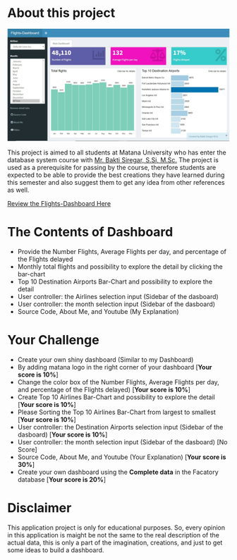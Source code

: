 # About this project 

![](https://raw.githubusercontent.com/Bakti-Siregar/Flights-Dashboard/master/dashboard.svg)

This project is aimed to all students at Matana University who has enter the database system course with [Mr. Bakti Siregar, S.Si, M.Sc.](https://www.linkedin.com/in/bakti-siregar-15955480/)
The project is used as a prerequisite for passing by the course, therefore students are expected to be able to provide the best creations they have learned during this semester and also suggest them to get any idea from other references as well.

[Review the Flights-Dashboard Here](https://master-data-scientist.shinyapps.io/Flight-Dashboard/)

# The Contents of Dashboard

* Provide the Number Flights, Average Flights per day, and percentage of the Flights delayed
* Monthly total flights and possibility to explore the detail by clicking the bar-chart
* Top 10 Destination Airports Bar-Chart and possibility to explore the detail
* User controller: the Airlines selection input (Sidebar of the dasboard)
* User controller: the month selection input (Sidebar of the dasboard)
* Source Code, About Me, and Youtube (My Explanation)

# Your Challenge

* Create your own shiny dashboard (Similar to my Dashboard)
* By adding matana logo in the right corner of your dashboard [**Your score is 10%**]
* Change the color box of the Number Flights, Average Flights per day, <br> and percentage of the Flights delayed) [**Your score is 10%**]
* Create Top 10 Airlines Bar-Chart and possibility to explore the detail [**Your score is 10%**]
* Please Sorting the Top 10 Airlines Bar-Chart from largest to smallest [**Your score is 10%**]
* User controller: the Destination Airports selection input (Sidebar of the dasboard) [**Your score is 10%**]
* User controller: the month selection input (Sidebar of the dasboard) [No Score]
* Source Code, About Me, and Youtube (Your Explanation) [**Your score is 30%**]
* Create your own dashboard using the **Complete data** in the Facatory database [**Your score is 20%**]

# Disclaimer

This application project is only for educational purposes. So, every opinion in this application is maight be not the same to the real description of the actual data, this is only a part of the imagination, creations, and just to get some ideas to build a dashboard.
